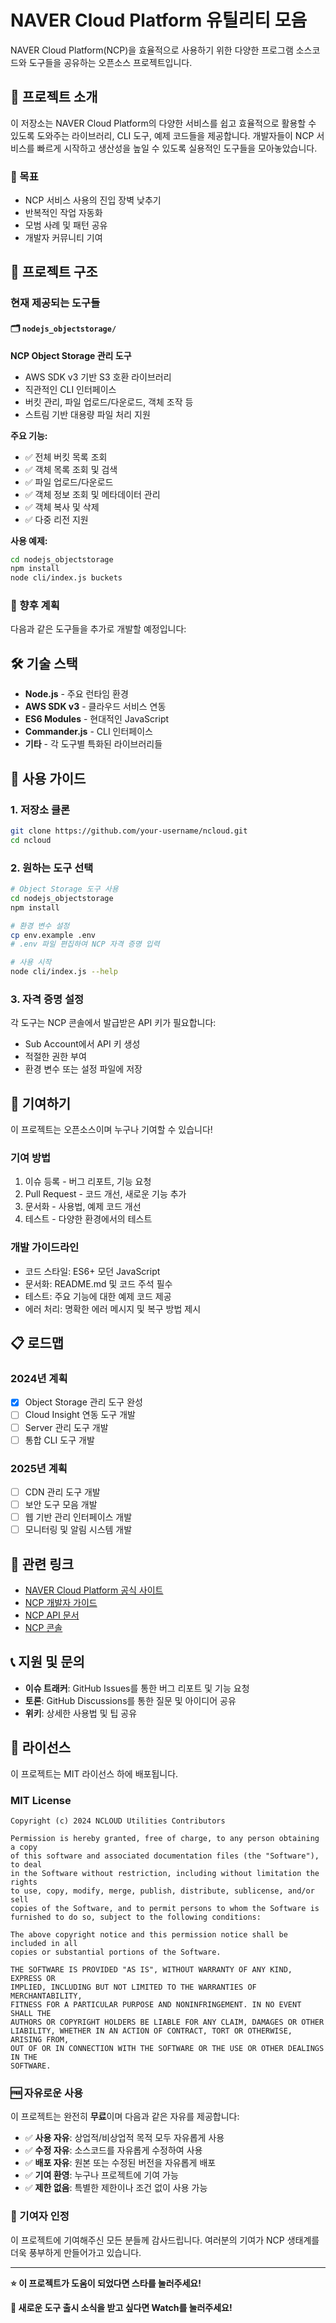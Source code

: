 # NAVER Cloud Platform 유틸리티 모음

NAVER Cloud Platform(NCP)을 효율적으로 사용하기 위한 다양한 프로그램 소스코드와 도구들을 공유하는 오픈소스 프로젝트입니다.

## 🌟 프로젝트 소개

이 저장소는 NAVER Cloud Platform의 다양한 서비스를 쉽고 효율적으로 활용할 수 있도록 도와주는 라이브러리, CLI 도구, 예제 코드들을 제공합니다. 개발자들이 NCP 서비스를 빠르게 시작하고 생산성을 높일 수 있도록 실용적인 도구들을 모아놓았습니다.

### 🎯 목표
- NCP 서비스 사용의 진입 장벽 낮추기
- 반복적인 작업 자동화
- 모범 사례 및 패턴 공유
- 개발자 커뮤니티 기여

## 📁 프로젝트 구조

### 현재 제공되는 도구들

#### 🗂️ `nodejs_objectstorage/`
**NCP Object Storage 관리 도구**
- AWS SDK v3 기반 S3 호환 라이브러리
- 직관적인 CLI 인터페이스
- 버킷 관리, 파일 업로드/다운로드, 객체 조작 등
- 스트림 기반 대용량 파일 처리 지원

**주요 기능:**
- ✅ 전체 버킷 목록 조회
- ✅ 객체 목록 조회 및 검색
- ✅ 파일 업로드/다운로드
- ✅ 객체 정보 조회 및 메타데이터 관리
- ✅ 객체 복사 및 삭제
- ✅ 다중 리전 지원

**사용 예제:**
```bash
cd nodejs_objectstorage
npm install
node cli/index.js buckets
```

### 🚀 향후 계획

다음과 같은 도구들을 추가로 개발할 예정입니다:

## 🛠️ 기술 스택

- **Node.js** - 주요 런타임 환경
- **AWS SDK v3** - 클라우드 서비스 연동
- **ES6 Modules** - 현대적인 JavaScript
- **Commander.js** - CLI 인터페이스
- **기타** - 각 도구별 특화된 라이브러리들

## 📖 사용 가이드

### 1. 저장소 클론
```bash
git clone https://github.com/your-username/ncloud.git
cd ncloud
```

### 2. 원하는 도구 선택
```bash
# Object Storage 도구 사용
cd nodejs_objectstorage
npm install

# 환경 변수 설정
cp env.example .env
# .env 파일 편집하여 NCP 자격 증명 입력

# 사용 시작
node cli/index.js --help
```

### 3. 자격 증명 설정
각 도구는 NCP 콘솔에서 발급받은 API 키가 필요합니다:
- Sub Account에서 API 키 생성
- 적절한 권한 부여
- 환경 변수 또는 설정 파일에 저장

## 🤝 기여하기

이 프로젝트는 오픈소스이며 누구나 기여할 수 있습니다!

### 기여 방법
1. 이슈 등록 - 버그 리포트, 기능 요청
2. Pull Request - 코드 개선, 새로운 기능 추가
3. 문서화 - 사용법, 예제 코드 개선
4. 테스트 - 다양한 환경에서의 테스트

### 개발 가이드라인
- 코드 스타일: ES6+ 모던 JavaScript
- 문서화: README.md 및 코드 주석 필수
- 테스트: 주요 기능에 대한 예제 코드 제공
- 에러 처리: 명확한 에러 메시지 및 복구 방법 제시

## 📋 로드맵

### 2024년 계획
- [x] Object Storage 관리 도구 완성
- [ ] Cloud Insight 연동 도구 개발
- [ ] Server 관리 도구 개발
- [ ] 통합 CLI 도구 개발

### 2025년 계획
- [ ] CDN 관리 도구 개발
- [ ] 보안 도구 모음 개발
- [ ] 웹 기반 관리 인터페이스 개발
- [ ] 모니터링 및 알림 시스템 개발

## 🔗 관련 링크

- [NAVER Cloud Platform 공식 사이트](https://www.ncloud.com/)
- [NCP 개발자 가이드](https://guide.ncloud-docs.com/)
- [NCP API 문서](https://ncloud.apigw.ntruss.com/)
- [NCP 콘솔](https://console.ncloud.com/)

## 📞 지원 및 문의

- **이슈 트래커**: GitHub Issues를 통한 버그 리포트 및 기능 요청
- **토론**: GitHub Discussions를 통한 질문 및 아이디어 공유
- **위키**: 상세한 사용법 및 팁 공유

## 📄 라이선스

이 프로젝트는 MIT 라이선스 하에 배포됩니다.

### MIT License

```
Copyright (c) 2024 NCLOUD Utilities Contributors

Permission is hereby granted, free of charge, to any person obtaining a copy
of this software and associated documentation files (the "Software"), to deal
in the Software without restriction, including without limitation the rights
to use, copy, modify, merge, publish, distribute, sublicense, and/or sell
copies of the Software, and to permit persons to whom the Software is
furnished to do so, subject to the following conditions:

The above copyright notice and this permission notice shall be included in all
copies or substantial portions of the Software.

THE SOFTWARE IS PROVIDED "AS IS", WITHOUT WARRANTY OF ANY KIND, EXPRESS OR
IMPLIED, INCLUDING BUT NOT LIMITED TO THE WARRANTIES OF MERCHANTABILITY,
FITNESS FOR A PARTICULAR PURPOSE AND NONINFRINGEMENT. IN NO EVENT SHALL THE
AUTHORS OR COPYRIGHT HOLDERS BE LIABLE FOR ANY CLAIM, DAMAGES OR OTHER
LIABILITY, WHETHER IN AN ACTION OF CONTRACT, TORT OR OTHERWISE, ARISING FROM,
OUT OF OR IN CONNECTION WITH THE SOFTWARE OR THE USE OR OTHER DEALINGS IN THE
SOFTWARE.
```

### 🆓 자유로운 사용

이 프로젝트는 완전히 **무료**이며 다음과 같은 자유를 제공합니다:

- ✅ **사용 자유**: 상업적/비상업적 목적 모두 자유롭게 사용
- ✅ **수정 자유**: 소스코드를 자유롭게 수정하여 사용
- ✅ **배포 자유**: 원본 또는 수정된 버전을 자유롭게 배포
- ✅ **기여 환영**: 누구나 프로젝트에 기여 가능
- ✅ **제한 없음**: 특별한 제한이나 조건 없이 사용 가능

### 🙏 기여자 인정

이 프로젝트에 기여해주신 모든 분들께 감사드립니다. 여러분의 기여가 NCP 생태계를 더욱 풍부하게 만들어가고 있습니다.

---

**⭐ 이 프로젝트가 도움이 되었다면 스타를 눌러주세요!**

**🔔 새로운 도구 출시 소식을 받고 싶다면 Watch를 눌러주세요!** 